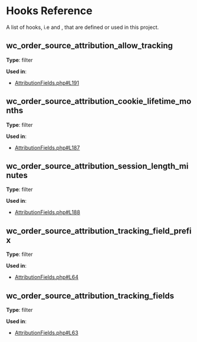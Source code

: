 # Hooks Reference

A list of hooks, i.e  and , that are defined or used in this project.

## wc_order_source_attribution_allow_tracking

**Type**: filter

**Used in**:

- [AttributionFields.php#L191](/home/runner/work/_temp/_runner_file_commands/add_path_9d71d715-8f10-4c8a-806c-6549ac85cafa/blob/refs/pull/54/merge/src/Internal/AttributionFields.php#L191)

## wc_order_source_attribution_cookie_lifetime_months

**Type**: filter

**Used in**:

- [AttributionFields.php#L187](/home/runner/work/_temp/_runner_file_commands/add_path_9d71d715-8f10-4c8a-806c-6549ac85cafa/blob/refs/pull/54/merge/src/Internal/AttributionFields.php#L187)

## wc_order_source_attribution_session_length_minutes

**Type**: filter

**Used in**:

- [AttributionFields.php#L188](/home/runner/work/_temp/_runner_file_commands/add_path_9d71d715-8f10-4c8a-806c-6549ac85cafa/blob/refs/pull/54/merge/src/Internal/AttributionFields.php#L188)

## wc_order_source_attribution_tracking_field_prefix

**Type**: filter

**Used in**:

- [AttributionFields.php#L64](/home/runner/work/_temp/_runner_file_commands/add_path_9d71d715-8f10-4c8a-806c-6549ac85cafa/blob/refs/pull/54/merge/src/Internal/AttributionFields.php#L64)

## wc_order_source_attribution_tracking_fields

**Type**: filter

**Used in**:

- [AttributionFields.php#L63](/home/runner/work/_temp/_runner_file_commands/add_path_9d71d715-8f10-4c8a-806c-6549ac85cafa/blob/refs/pull/54/merge/src/Internal/AttributionFields.php#L63)

